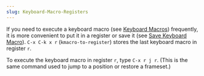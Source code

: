 ```yaml
---
slug: Keyboard-Macro-Registers
---
```


If you need to execute a keyboard macro (see [Keyboard Macros](/docs/emacs/Keyboard-Macros)) frequently, it is more convenient to put it in a register or save it (see [Save Keyboard Macro](/docs/emacs/Save-Keyboard-Macro)). `C-x C-k x r` (`kmacro-to-register`) stores the last keyboard macro in register `r`.

To execute the keyboard macro in register `r`, type `C-x r j r`. (This is the same command used to jump to a position or restore a frameset.)
